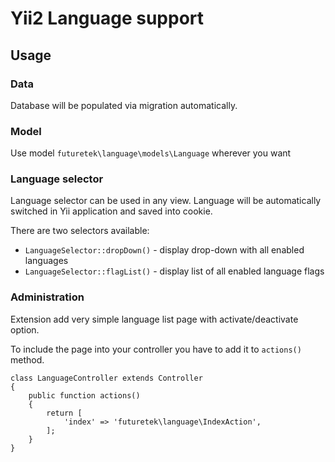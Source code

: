Yii2 Language support
=====================

Usage
-----

### Data

Database will be populated via migration automatically.

### Model

Use model ```futuretek\language\models\Language``` wherever you want

### Language selector

Language selector can be used in any view. 
Language will be automatically switched in Yii application and saved into cookie.

There are two selectors available:

* ```LanguageSelector::dropDown()``` - display drop-down with all enabled languages 
* ```LanguageSelector::flagList()``` - display list of all enabled language flags

### Administration

Extension add very simple language list page with activate/deactivate option.

To include the page into your controller you have to add it to `actions()` method. 

```
class LanguageController extends Controller
{
    public function actions()
    {
        return [
            'index' => 'futuretek\language\IndexAction',
        ];
    }
}
```